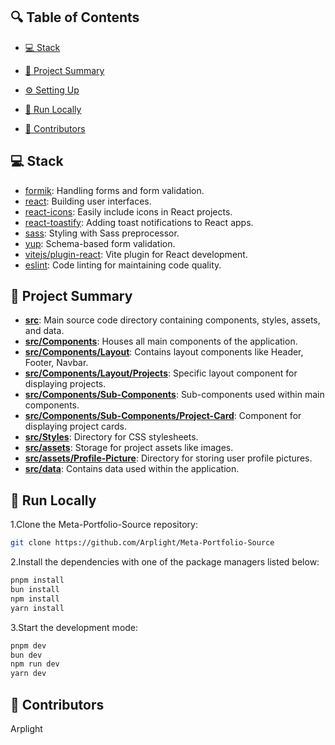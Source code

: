 ## 🔍 Table of Contents
- [💻 Stack](#stack)

- [📝 Project Summary](#project-summary)

- [⚙️ Setting Up](#setting-up)

- [🚀 Run Locally](#run-locally)

- [🙌 Contributors](#contributors)


## 💻 Stack
- [formik](https://formik.org/): Handling forms and form validation.
- [react](https://reactjs.org/): Building user interfaces.
- [react-icons](https://react-icons.github.io/react-icons/): Easily include icons in React projects.
- [react-toastify](https://fkhadra.github.io/react-toastify/): Adding toast notifications to React apps.
- [sass](https://sass-lang.com/): Styling with Sass preprocessor.
- [yup](https://github.com/jquense/yup): Schema-based form validation.
- [vitejs/plugin-react](https://vitejs.dev/): Vite plugin for React development.
- [eslint](https://eslint.org/): Code linting for maintaining code quality.

## 📝 Project Summary

- [**src**](src): Main source code directory containing components, styles, assets, and data.
- [**src/Components**](src/Components): Houses all main components of the application.
- [**src/Components/Layout**](src/Components/Layout): Contains layout components like Header, Footer, Navbar.
- [**src/Components/Layout/Projects**](src/Components/Layout/Projects): Specific layout component for displaying projects.
- [**src/Components/Sub-Components**](src/Components/Sub-Components): Sub-components used within main components.
- [**src/Components/Sub-Components/Project-Card**](src/Components/Sub-Components/Project-Card): Component for displaying project cards.
- [**src/Styles**](src/Styles): Directory for CSS stylesheets.
- [**src/assets**](src/assets): Storage for project assets like images.
- [**src/assets/Profile-Picture**](src/assets/Profile-Picture): Directory for storing user profile pictures.
- [**src/data**](src/data): Contains data used within the application.

## 🚀 Run Locally

1.Clone the Meta-Portfolio-Source repository:
```sh
git clone https://github.com/Arplight/Meta-Portfolio-Source
```
2.Install the dependencies with one of the package managers listed below:

```bash
pnpm install
bun install
npm install
yarn install
```
3.Start the development mode:
```bash
pnpm dev
bun dev
npm run dev
yarn dev
```
## 🙌 Contributors

Arplight

